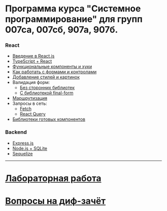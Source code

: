 # Программа курса "Системное программирование" для групп 007са, 007сб, 907а, 907б.

### React
* [Введение в React.js](https://dmitryweiner.github.io/web-lectures/React%20-%20Basic.html#/)
* [TypeScript + React](https://dmitryweiner.github.io/web-lectures/React%20-%20TypeScript%20with%20React.html#/)
* [Функциональные компоненты и хуки](https://dmitryweiner.github.io/web-lectures/React%20-%20Hooks.html#/)
* [Как работать с формами и контролами](https://dmitryweiner.github.io/web-lectures/React%20-%20Form%20controls.html#/)
* [Добавление стилей и картинок](https://dmitryweiner.github.io/web-lectures/React%20-%20Styles%20and%20assets.html#/)
* Валидация форм:
  * [Без сторонних библиотек](https://dmitryweiner.github.io/web-lectures/React%20-%20Form%20validation.html#/)
  * [С библиотекой final-form](https://dmitryweiner.github.io/web-lectures/React%20-%20Final-form.html#/)
* [Маршрутизация](https://dmitryweiner.github.io/web-lectures/React%20-%20Router.html#/)
* Запросы в сеть:
  * [Fetch](https://dmitryweiner.github.io/web-lectures/React%20-%20Network.html#/)
  * [React Query](https://dmitryweiner.github.io/web-lectures/React%20-%20Query.html#/)
* [Библиотеки готовых компонентов](https://dmitryweiner.github.io/web-lectures/React%20-%20Component%20libraries.html#/)

### Backend
* [Express.js](https://dmitryweiner.github.io/web-lectures/Express.html#/)
* [Node.js + SQLite](https://dmitryweiner.github.io/web-lectures/SQLite.html#/)
* [Sequelize](https://dmitryweiner.github.io/web-lectures/Sequelize.html#/)

<hr/>

# [Лабораторная работа](laba.md)

# [Вопросы на диф-зачёт](exam-questions-2022-2.md)
